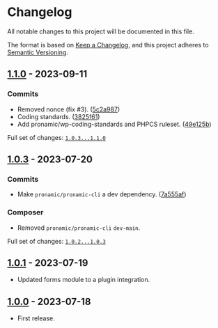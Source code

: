 # Changelog

All notable changes to this project will be documented in this file.

The format is based on [Keep a Changelog](https://keepachangelog.com/en/1.0.0/),
and this project adheres to [Semantic Versioning](https://semver.org/spec/v2.0.0.html).

## [1.1.0] - 2023-09-11

### Commits

- Removed nonce (fix #3). ([5c2a987](https://github.com/pronamic/wp-pronamic-pay-forms/commit/5c2a9873d550f0720fe09f2a6b06bcfcfab75b6e))
- Coding standards. ([3825f61](https://github.com/pronamic/wp-pronamic-pay-forms/commit/3825f61d7fd54eff1fb0f4597f2cacb3e39e4861))
-  Add pronamic/wp-coding-standards and PHPCS ruleset. ([49e125b](https://github.com/pronamic/wp-pronamic-pay-forms/commit/49e125bcecd8bf71e6cee4d3c0f895d3c6b2bdcd))

Full set of changes: [`1.0.3...1.1.0`][1.1.0]

[1.1.0]: https://github.com/pronamic/wp-pronamic-pay-forms/compare/v1.0.3...v1.1.0

## [1.0.3] - 2023-07-20

### Commits

- Make `pronamic/pronamic-cli` a dev dependency. ([7a555af](https://github.com/pronamic/wp-pronamic-pay-forms/commit/7a555af6c5562d7ae5163ff341b559570b9892c5))

### Composer

- Removed `pronamic/pronamic-cli` `dev-main`.

Full set of changes: [`1.0.2...1.0.3`][1.0.3]

[1.0.3]: https://github.com/pronamic/wp-pronamic-pay-forms/compare/v1.0.2...v1.0.3

## [1.0.1] - 2023-07-19

- Updated forms module to a plugin integration.

## [1.0.0] - 2023-07-18

- First release.

[1.0.0]: https://github.com/pronamic/wp-pronamic-pay-forms/releases/tag/v1.0.0
[1.0.1]: https://github.com/pronamic/wp-pronamic-pay-forms/releases/tag/v1.0.1
